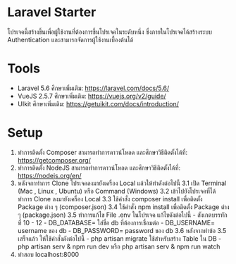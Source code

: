# Laravel Starter
โปรเจคนี้สร้างขึ้นเพื่อผู้ใช้งานที่ต้องการขึ้นโปรเจคในระดับหนึ่ง ซึ่งภายในโปรเจคได้สร้างระบบ Authentication และสามารถจัดการผู้ใช้งานเบื้องต้นได้

# Tools
  - Laravel 5.6 ศึกษาเพิ่มเติม: https://laravel.com/docs/5.6/
  - VueJS 2.5.7 ศึกษาเพิ่มเติม: https://vuejs.org/v2/guide/
  - UIkit ศึกษาเพิ่มเติม: https://getuikit.com/docs/introduction/

# Setup
  1. ทำการติดตั้ง Composer สามารถทำการดาวน์โหลด และศึกษาวิธีติดตั้งได้ที่: https://getcomposer.org/
  2. ทำการติดตั้ง NodeJS สามารถทำการดาวน์โหลด และศึกษาวิธีติดตั้งได้ที่: https://nodejs.org/en/
  3. หลังจกาทำการ Clone โปรเจคลงมายังเครื่อง Local แล้วให้ทำดังต่อไปนี้
      3.1 เปิด Terminal (Mac , Linux , Ubuntu) หรือ Command (Windows)
      3.2 เข้าไปยังโปรเจคที่ได้ทำการ Clone ลงมายังเครื่อง Local
      3.3 ใช้คำสั่ง composer install เพื่อติดตั้ง Package ต่าง ๆ (composer.json)
      3.4 ใช้คำสั่ง npm install เพื่อติดตั้ง Package ต่าง ๆ (package.json)
      3.5 ทำการแก้ไข File .env ในโปรเจค แก้ไขดังต่อไปนี้
          - สังเกตบรรทักที่ 10 - 12
          - DB_DATABASE= ใส่ชื่อ db ที่ต้องการเชื่อมต่อ
          - DB_USERNAME= username ของ db
          - DB_PASSWORD= password ของ db
      3.6 หลังจากทำข้อ 3.5 เสร็จแล้ว ให้ใช้คำสั่งดังต่อไปนี้
          - php artisan migrate ใช้สำหรับสร้าง Table ใน DB
          - php artisan serv & npm run dev หรือ php artisan serv & npm run watch
  4. ทำสอบ localhost:8000
